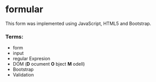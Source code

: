 # formular
This form was implemented using JavaScript, HTML5 and Bootstrap.

### Terms:
- form
- input
- regular Expresion
- DOM (__D__ ocument __O__ bject __M__ odell)
- Bootstrap
- Validation